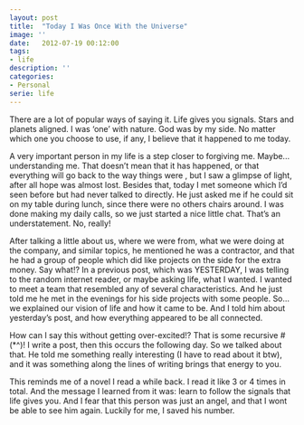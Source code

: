 ```yaml
---
layout: post
title:  "Today I Was Once With the Universe"
image: ''
date:   2012-07-19 00:12:00
tags:
- life 
description: ''
categories:
- Personal
serie: life
---
```


There are a lot of popular ways of saying it. Life gives you signals. Stars and planets aligned. I was ‘one’ with nature. God was by my side. No matter which one you choose to use, if any, I believe that it happened to me today.

A very important person in my life is a step closer to forgiving me. Maybe... understanding me. That doesn’t mean that it has happened, or that everything will go back to the way things were , but I saw a glimpse of light, after all hope was almost lost. Besides that, today I met someone which I’d seen before but had never talked to directly. He just asked
me if he could sit on my table during lunch, since there were no others chairs around. I was done making my daily calls, so we just started a nice little chat. That’s an understatement. No, really!

After talking a little about us, where we were from, what we were doing at the company, and similar topics, he mentioned he was a contractor, and that he had a group of people which did like projects on the side for the extra money. Say what!? In a previous post, which was YESTERDAY, I was telling to the random internet reader, or maybe asking life, what I wanted. I wanted to meet a team that resembled any of several characteristics. And he just told me he met in the evenings for his side projects with some people. So... we explained our vision of life and how it came to be. And I told him about yesterday’s post, and how everything appeared to be all connected.

How can I say this without getting over-excited!? That is some recursive #(*^)! I write a post, then this occurs the following day. So we talked about that. He told me something really interesting (I have to read about it btw), and it was something along the lines of writing brings that energy to you.

This reminds me of a novel I read a while back. I read it like 3 or 4 times in total. And the message I learned from it was: learn to follow the signals that life gives you. And I fear that this person was just an angel, and that I wont be able to see him again. Luckily for me, I saved his number.
